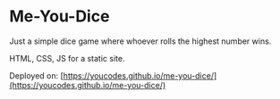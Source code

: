 # Me-You-Dice
Just a simple dice game where whoever rolls the highest number wins. 

HTML, CSS, JS for a static site.

Deployed on: [https://youcodes.github.io/me-you-dice/](https://youcodes.github.io/me-you-dice/)

